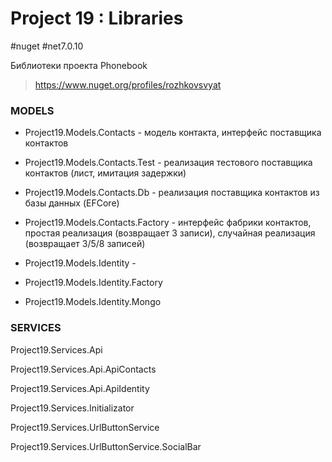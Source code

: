 # Project 19 : Libraries
#nuget #net7.0.10

Библиотеки проекта Phonebook

> https://www.nuget.org/profiles/rozhkovsvyat

### MODELS

* Project19.Models.Contacts - модель контакта, интерфейс поставщика контактов

* Project19.Models.Contacts.Test - реализация тестового поставщика контактов (лист, имитация задержки)

* Project19.Models.Contacts.Db - реализация поставщика контактов из базы данных (EFCore)

* Project19.Models.Contacts.Factory - интерфейс фабрики контактов, простая реализация (возвращает 3 записи), случайная реализация (возвращает 3/5/8 записей)

* Project19.Models.Identity - 

* Project19.Models.Identity.Factory

* Project19.Models.Identity.Mongo

### SERVICES

Project19.Services.Api

Project19.Services.Api.ApiContacts

Project19.Services.Api.ApiIdentity

Project19.Services.Initializator

Project19.Services.UrlButtonService

Project19.Services.UrlButtonService.SocialBar
